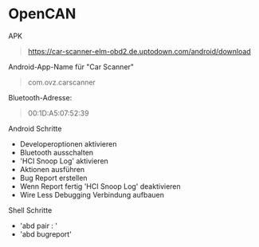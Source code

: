 # OpenCAN

APK
> https://car-scanner-elm-obd2.de.uptodown.com/android/download


Android-App-Name für "Car Scanner"
> com.ovz.carscanner

Bluetooth-Adresse:
> 00:1D:A5:07:52:39


Android Schritte
- Developeroptionen aktivieren
- Bluetooth ausschalten
- 'HCI Snoop Log' aktivieren
- Aktionen ausführen
- Bug Report erstellen
- Wenn Report fertig 'HCI Snoop Log' deaktivieren
- Wire Less Debugging Verbindung aufbauen
 
Shell Schritte
- 'abd pair <ip>:<subnet> <pin>'
- 'abd bugreport'
